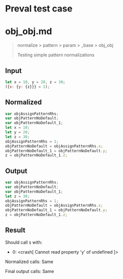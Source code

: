 # Preval test case

# obj_obj.md

> normalize > pattern > param > _base > obj_obj
>
> Testing simple pattern normalizations

## Input

`````js filename=intro
let x = 10, y = 20, z = 30;
({x: {y: {z}}} = 1);
`````

## Normalized

`````js filename=intro
var objAssignPatternRhs;
var objPatternNoDefault;
var objPatternNoDefault_1;
let x = 10;
let y = 20;
let z = 30;
objAssignPatternRhs = 1;
objPatternNoDefault = objAssignPatternRhs.x;
objPatternNoDefault_1 = objPatternNoDefault.y;
z = objPatternNoDefault_1.z;
`````

## Output

`````js filename=intro
var objAssignPatternRhs;
var objPatternNoDefault;
var objPatternNoDefault_1;
let z = 30;
objAssignPatternRhs = 1;
objPatternNoDefault = objAssignPatternRhs.x;
objPatternNoDefault_1 = objPatternNoDefault.y;
z = objPatternNoDefault_1.z;
`````

## Result

Should call `$` with:
 - 0: <crash[ Cannot read property 'y' of undefined ]>

Normalized calls: Same

Final output calls: Same

